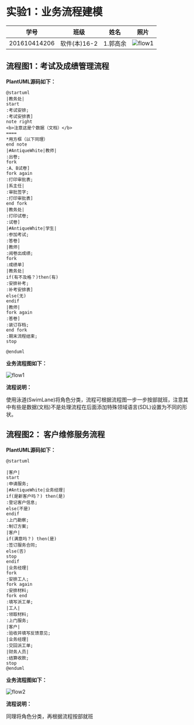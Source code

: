 # 实验1：业务流程建模
|学号|班级|姓名|照片|
|:-------:|:-------------: | :----------:|:---:|
|201610414206|软件(本)16-2|1.郭高余|![flow1](../myself.jpg)|

## 流程图1：考试及成绩管理流程

**PlantUML源码如下：**

``` flow1
@startuml
|教务处|
start
:考试安排;
:考试安排表]
note right
<b>注意这是个数据（文档）</b>
====
*用方框（以下同理）
end note
|#AntiqueWhite|教师|
:出卷;
fork
:A、B试卷]
fork again
:打印审批表;
|系主任|
:审批签字;
:打印审批表]
end fork
|教务处|
:打印试卷;
:试卷]
|#AntiqueWhite|学生|
:参加考试;
:答卷]
|教师|
:阅卷出成绩;
fork
:成绩单]
|教务处|
if(有不及格？)then(有)
:安排补考;
:补考安排表]
else(无)
endif
|教师|
fork again
:答卷]
:装订存档;
end fork
:期末流程结束;
stop

@enduml
```

**业务流程图如下：**

![flow1](flow1.jpg)

**流程说明：**

使用泳道(SwimLane)将角色分类，流程可根据流程图一步一步按部就班，注意其中有些是数据(文档)不是处理流程在后面添加特殊领域语言(SDL)设置为不同的形状。

## 流程图2： 客户维修服务流程

**PlantUML源码如下：**

``` flow2
@startuml

|客户|
start
:申请服务;
|#AntiqueWhite|业务经理|
if(是新客户吗？) then(是)
:登记客户信息;
else(不是)
endif
:上门勘察;
:制订方案;
|客户|
if(满意吗？) then(是)
:签订服务合同;
else(否)
stop
endif
|业务经理|
fork
:安排工人;
fork again
:安排材料;
fork end
:填写派工单;
|工人|
:领取材料;
:上门服务;
|客户|
:验收并填写反馈意见;
|业务经理|
:交回派工单;
|财务人员|
:结算收款;
stop
@enduml
```

**业务流程图如下：**

![flow2](flow2.jpg)

**流程说明：**

同理将角色分类，再根据流程按部就班